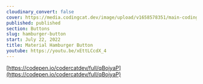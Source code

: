 ```yaml
---
cloudinary_convert: false
cover: https://media.codingcat.dev/image/upload/v1658578351/main-codingcatdev-photo/hamburger-button.png
published: published
section: Buttons
slug: hamburger-button
start: July 22, 2022
title: Material Hamburger Button
youtube: https://youtu.be/xEttLCcdX_4
---
```


[https://codepen.io/codercatdev/full/qBojyaP](https://codepen.io/codercatdev/full/qBojyaP)